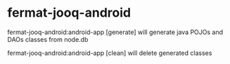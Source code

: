 # fermat-jooq-android

fermat-jooq-android:android-app [generate]
will generate java POJOs and DAOs classes from node.db

fermat-jooq-android:android-app [clean]
will delete generated classes